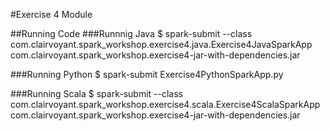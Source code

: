 #Exercise 4 Module

##Running Code
###Runnnig Java
$ spark-submit --class com.clairvoyant.spark_workshop.exercise4.java.Exercise4JavaSparkApp com.clairvoyant.spark_workshop.exercise4-jar-with-dependencies.jar

###Running Python
$ spark-submit Exercise4PythonSparkApp.py

###Running Scala
$ spark-submit --class com.clairvoyant.spark_workshop.exercise4.scala.Exercise4ScalaSparkApp com.clairvoyant.spark_workshop.exercise4-jar-with-dependencies.jar